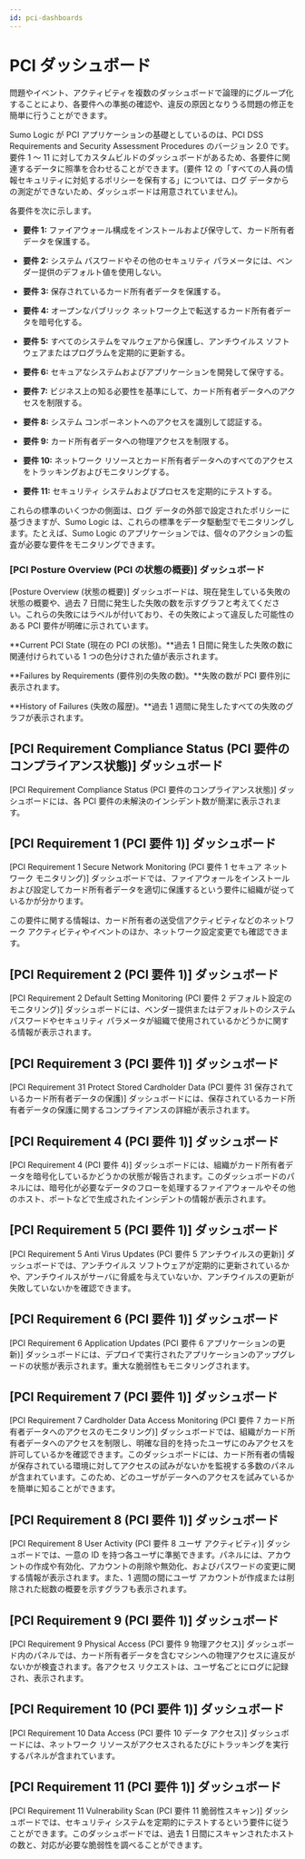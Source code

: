 ```yaml
---
id: pci-dashboards
---
```


# PCI ダッシュボード

問題やイベント、アクティビティを複数のダッシュボードで論理的にグループ化することにより、各要件への準拠の確認や、違反の原因となりうる問題の修正を簡単に行うことができます。

Sumo Logic が PCI アプリケーションの基礎としているのは、PCI DSS
Requirements and Security Assessment Procedures のバージョン 2.0
です。要件 1 ～ 11
に対してカスタムビルドのダッシュボードがあるため、各要件に関連するデータに照準を合わせることができます。(要件
12
の「すべての人員の情報セキュリティに対処するポリシーを保有する」については、ログ
データからの測定ができないため、ダッシュボードは用意されていません)。

各要件を次に示します。

* **要件 1:**
 ファイアウォール構成をインストールおよび保守して、カード所有者データを保護する。

* **要件 2:** システム
パスワードやその他のセキュリティ
パラメータには、ベンダー提供のデフォルト値を使用しない。

* **要件 3:** 保存されているカード所有者データを保護する。

* **要件 4:** オープンなパブリック
ネットワーク上で転送するカード所有者データを暗号化する。

* **要件 5:** すべてのシステムをマルウェアから保護し、アンチウイルス
ソフトウェアまたはプログラムを定期的に更新する。

* **要件 6:** セキュアなシステムおよびアプリケーションを開発して保守する。

* **要件 7:** ビジネス上の知る必要性を基準にして、カード所有者データへのアクセスを制限する。

* **要件 8:** システム
コンポーネントへのアクセスを識別して認証する。

* **要件 9:** カード所有者データへの物理アクセスを制限する。

* **要件 10:** ネットワーク
リソースとカード所有者データへのすべてのアクセスをトラッキングおよびモニタリングする。

* **要件 11:** セキュリティ
システムおよびプロセスを定期的にテストする。


これらの標準のいくつかの側面は、ログ
データの外部で設定されたポリシーに基づきますが、Sumo Logic
は、これらの標準をデータ駆動型でモニタリングします。たとえば、Sumo Logic
のアプリケーションでは、個々のアクションの監査が必要な要件をモニタリングできます。

### \[PCI Posture Overview (PCI の状態の概要)\] ダッシュボード

\[Posture Overview (状態の概要)\]
ダッシュボードは、現在発生している失敗の状態の概要や、過去 7
日間に発生した失敗の数を示すグラフと考えてください。これらの失敗にはラベルが付いており、その失敗によって違反した可能性のある
PCI 要件が明確に示されています。

**Current PCI State (現在の PCI の状態)。**過去 1
日間に発生した失敗の数に関連付けられている 1
つの色分けされた値が表示されます。

**Failures by Requirements (要件別の失敗の数)。**失敗の数が PCI
要件別に表示されます。

**History of Failures (失敗の履歴)。**過去 1
週間に発生したすべての失敗のグラフが表示されます。

## \[PCI Requirement Compliance Status (PCI 要件のコンプライアンス状態)\] ダッシュボード

\[PCI Requirement Compliance Status (PCI 要件のコンプライアンス状態)\]
ダッシュボードには、各 PCI
要件の未解決のインシデント数が簡潔に表示されます。

## \[PCI Requirement 1 (PCI 要件 1)\] ダッシュボード

\[PCI Requirement 1 Secure Network Monitoring (PCI 要件 1 セキュア
ネットワーク モニタリング)\]
ダッシュボードでは、ファイアウォールをインストールおよび設定してカード所有者データを適切に保護するという要件に組織が従っているかが分かります。

この要件に関する情報は、カード所有者の送受信アクティビティなどのネットワーク
アクティビティやイベントのほか、ネットワーク設定変更でも確認できます。

## \[PCI Requirement 2 (PCI 要件 1)\] ダッシュボード

\[PCI Requirement 2 Default Setting Monitoring (PCI 要件 2
デフォルト設定のモニタリング)\]
ダッシュボードには、ベンダー提供またはデフォルトのシステム
パスワードやセキュリティ
パラメータが組織で使用されているかどうかに関する情報が表示されます。

## \[PCI Requirement 3 (PCI 要件 1)\] ダッシュボード

\[PCI Requirement 31 Protect Stored Cardholder Data (PCI 要件 31
保存されているカード所有者データの保護)\]
ダッシュボードには、保存されているカード所有者データの保護に関するコンプライアンスの詳細が表示されます。

## \[PCI Requirement 4 (PCI 要件 1)\] ダッシュボード

\[PCI Requirement 4 (PCI 要件 4)\]
ダッシュボードには、組織がカード所有者データを暗号化しているかどうかの状態が報告されます。このダッシュボードのパネルには、暗号化が必要なデータのフローを処理するファイアウォールやその他のホスト、ポートなどで生成されたインシデントの情報が表示されます。

## \[PCI Requirement 5 (PCI 要件 1)\] ダッシュボード

\[PCI Requirement 5 Anti Virus Updates (PCI 要件 5
アンチウイルスの更新)\] ダッシュボードでは、アンチウイルス
ソフトウェアが定期的に更新されているかや、アンチウイルスがサーバに脅威を与えていないか、アンチウイルスの更新が失敗していないかを確認できます。

## \[PCI Requirement 6 (PCI 要件 1)\] ダッシュボード

\[PCI Requirement 6 Application Updates (PCI 要件 6
アプリケーションの更新)\]
ダッシュボードには、デプロイで実行されたアプリケーションのアップグレードの状態が表示されます。重大な脆弱性もモニタリングされます。

## \[PCI Requirement 7 (PCI 要件 1)\] ダッシュボード

\[PCI Requirement 7 Cardholder Data Access Monitoring (PCI 要件 7
カード所有者データへのアクセスのモニタリング)\]
ダッシュボードでは、組織がカード所有者データへのアクセスを制限し、明確な目的を持ったユーザにのみアクセスを許可しているかを確認できます。このダッシュボードには、カード所有者の情報が保存されている環境に対してアクセスの試みがないかを監視する多数のパネルが含まれています。このため、どのユーザがデータへのアクセスを試みているかを簡単に知ることができます。

## \[PCI Requirement 8 (PCI 要件 1)\] ダッシュボード

\[PCI Requirement 8 User Activity (PCI 要件 8 ユーザ アクティビティ)\]
ダッシュボードでは、一意の ID
を持つ各ユーザに準拠できます。パネルには、アカウントの作成や有効化、アカウントの削除や無効化、およびパスワードの変更に関する情報が表示されます。また、1
週間の間にユーザ
アカウントが作成または削除された総数の概要を示すグラフも表示されます。

## \[PCI Requirement 9 (PCI 要件 1)\] ダッシュボード

\[PCI Requirement 9 Physical Access (PCI 要件 9 物理アクセス)\]
ダッシュボード内のパネルでは、カード所有者データを含むマシンへの物理アクセスに違反がないかが検査されます。各アクセス
リクエストは、ユーザ名ごとにログに記録され、表示されます。

## \[PCI Requirement 10 (PCI 要件 1)\] ダッシュボード

\[PCI Requirement 10 Data Access (PCI 要件 10 データ アクセス)\]
ダッシュボードには、ネットワーク
リソースがアクセスされるたびにトラッキングを実行するパネルが含まれています。

## \[PCI Requirement 11 (PCI 要件 1)\] ダッシュボード

\[PCI Requirement 11 Vulnerability Scan (PCI 要件 11 脆弱性スキャン)\]
ダッシュボードでは、セキュリティ
システムを定期的にテストするという要件に従うことができます。このダッシュボードでは、過去
1
日間にスキャンされたホストの数と、対応が必要な脆弱性を調べることができます。
